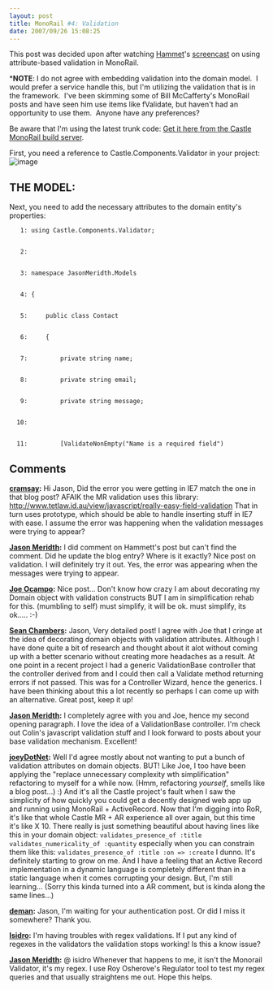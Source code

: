 ```yaml
---
layout: post
title: MonoRail #4: Validation
date: 2007/09/26 15:08:25
---
```



This post was decided upon after watching [Hammet](http://hammett.castleproject.org/)'s [screencast](http://hammett.castleproject.org/wp-content/uploads/2007/01/mr%20formvalidation.html) on using attribute-based validation in MonoRail.

***NOTE**: I do not agree with embedding validation into the domain model.  I would prefer a service handle this, but I'm utilizing the validation that is in the framework.  I've been skimming some of Bill McCafferty's MonoRail posts and have seen him use items like fValidate, but haven't had an opportunity to use them.  Anyone have any preferences?

Be aware that I'm using the latest trunk code: [Get it here from the Castle MonoRail build server](http://builds.castleproject.org/cruise/index.castle).

First, you need a reference to Castle.Components.Validator in your project:  
![image](jasonmeridth/files/2011/03MonoRail4Validation_11854/image_thumb.png)

## THE MODEL:

Next, you need to add the necessary attributes to the domain entity's properties:  

    
    
       1: using Castle.Components.Validator;
    
    
       2:  
    
    
       3: namespace JasonMeridth.Models
    
    
       4: {
    
    
       5:     public class Contact
    
    
       6:     {
    
    
       7:         private string name;
    
    
       8:         private string email;
    
    
       9:         private string message;
    
    
      10:  
    
    
      11:         [ValidateNonEmpty("Name is a required field")

## Comments

**[cramsay](#127 "2007-09-26 17:08:12"):** Hi Jason, Did the error you were getting in IE7 match the one in that blog post? AFAIK the MR validation uses this library: http://www.tetlaw.id.au/view/javascript/really-easy-field-validation That in turn uses prototype, which should be able to handle inserting stuff in IE7 with ease. I assume the error was happening when the validation messages were trying to appear?

**[Jason Meridth](#128 "2007-09-26 19:38:08"):** I did comment on Hammett's post but can't find the comment. Did he update the blog entry? Where is it exactly? Nice post on validation. I will definitely try it out. Yes, the error was appearing when the messages were trying to appear.

**[Joe Ocampo](#129 "2007-09-26 20:21:19"):** Nice post... Don't know how crazy I am about decorating my Domain object with validation constructs BUT I am in simplification rehab for this. (mumbling to self) must simplify, it will be ok. must simplify, its ok..... :-)

**[Sean Chambers](#130 "2007-09-26 22:07:00"):** Jason, Very detailed post! I agree with Joe that I cringe at the idea of decorating domain objects with validation attributes. Although I have done quite a bit of research and thought about it alot without coming up with a better scenario without creating more headaches as a result. At one point in a recent project I had a generic ValidationBase controller that the controller derived from and I could then call a Validate method returning errors if not passed. This was for a Controller Wizard, hence the generics. I have been thinking about this a lot recently so perhaps I can come up with an alternative. Great post, keep it up!

**[Jason Meridth](#131 "2007-09-27 00:03:59"):** I completely agree with you and Joe, hence my second opening paragraph. I love the idea of a ValidationBase controller. I'm check out Colin's javascript validation stuff and I look forward to posts about your base validation mechanism. Excellent!

**[joeyDotNet](#132 "2007-09-27 00:51:41"):** Well I'd agree mostly about not wanting to put a bunch of validation attributes on domain objects. BUT! Like Joe, I too have been applying the "replace unnecessary complexity wth simplification" refactoring to myself for a while now. (Hmm, refactoring *yourself*, smells like a blog post...) :) And it's all the Castle project's fault when I saw the simplicity of how quickly you could get a decently designed web app up and running using MonoRail + ActiveRecord. Now that I'm digging into RoR, it's like that whole Castle MR + AR experience all over again, but this time it's like X 10. There really is just something beautiful about having lines like this in your domain object: ` validates_presence_of :title validates_numericality_of :quantity ` especially when you can constrain them like this: ` validates_presence_of :title :on => :create ` I dunno. It's definitely starting to grow on me. And I have a feeling that an Active Record implementation in a dynamic language is completely different than in a static language when it comes corrupting your design. But, I'm still learning... (Sorry this kinda turned into a AR comment, but is kinda along the same lines...)

**[deman](#133 "2008-03-05 12:04:29"):** Jason, I'm waiting for your authentication post. Or did I miss it somewhere? Thank you.

**[Isidro](#134 "2008-10-23 15:09:54"):** I'm having troubles with regex validations. If I put any kind of regexes in the validators the validation stops working! Is this a know issue?

**[Jason Meridth](#135 "2008-10-28 12:11:28"):** @ isidro Whenever that happens to me, it isn't the Monorail Validator, it's my regex. I use Roy Osherove's Regulator tool to test my regex queries and that usually straightens me out. Hope this helps.

